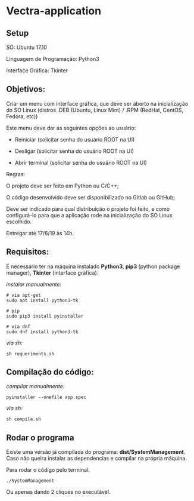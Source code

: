 # Vectra-application

## Setup

SO: Ubuntu 17.10

Linguagem de Programação: Python3

Interface Gráfica: Tkinter

## Objetivos:

Criar um menu com interface gráfica, que deve ser aberto na inicialização do SO Linux (distros .DEB (Ubuntu, Linux Mint) / .RPM (RedHat, CentOS, Fedora, etc))
 

Este menu deve dar as seguintes opções ao usuário:

- Reiniciar (solicitar senha do usuário ROOT na UI)

- Desligar (solicitar senha do usuário ROOT na UI)

- Abrir terminal (solicitar senha do usuário ROOT na UI)


Regras:

O projeto deve ser feito em Python ou C/C++;

O código desenvolvido deve ser disponibilizado no Gitlab ou GitHub;

Deve ser indicado para qual distribuição o projeto foi feito, e como configurá-lo para que a aplicação rode na inicialização do SO Linux escolhido.

 

Entregar até 17/6/19 às 14h.

## Requisitos:

É necessário ter na máquina instalado **Python3**, **pip3** (python package manager), **Tkinter** (interface gráfica).

*instalar manualmente:*

    # via apt-get
    sudo apt install python3-tk

    # pip
    sudo pip3 install pyinstaller

    # via dnf
    sudo dnf install python3-tk

*via sh:*
    
    sh requeriments.sh


## Compilação do código:
    
*compilar manualmente:*

    pyinstaller --onefile app.spec

*via sh:*

    sh compile.sh

## Rodar o programa

Existe uma versão já compilada do programa: **dist/SystemManagement**. Caso não queira instalar as dependencias e compilar na própria máquina. 

Para rodar o código pelo terminal: 
    
    ./SystemManagement

Ou apenas dando 2 cliques no executável. 


